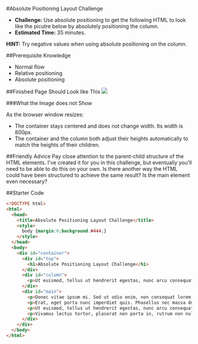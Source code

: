 #Absolute Positioning Layout Challenge

* **Challenge:** Use absolute positioning to get the following HTML to look like the picutre below by absolutely positioning the column.
* **Estimated Time:** 35 minutes.

**HINT:** Try negative values when using absolute positioning on the column.

##Prerequisite Knowledge

* Normal flow
* Relative positioning
* Absolute positioning

##Finished Page Should Look like This
![](https://raw.github.com/christensenacademy/christensen-academy/master/modules/css-layouts/challenges/absolute-positioning-layout-challenge.png)

###What the Image does not Show

As the browser window resizes:

* The container stays centered and does not change width. Its width is 800px.
* The container and the column both adjust their heights automatically to match the heights of their children.

##Friendly Advice
Pay close attention to the parent-child structure of the HTML elements. I've created it for you in this challenge, but eventually you'll need to be able to do this on your own. Is there another way the HTML could have been structured to achieve the same result? Is the main element even necessary?

##Starter Code

```html
<!DOCTYPE html>
<html>
  <head>
    <title>Absolute Positioning Layout Challenge</title>
    <style>
      body {margin:0;background:#444;}
    </style>
  </head>
  <body>
    <div id="container">
      <div id="top">
        <h1>Absolute Positioning Layout Challenge</h1>
      </div>
      <div id="column">
        <p>Ut euismod, tellus ut hendrerit egestas, nunc arcu consequat sem, vel ultricies libero est quis lectus. Morbi laoreet lorem id orci consectetur scelerisque. Curabitur feugiat, sem sit amet fermentum iaculis, enim turpis malesuada risus, in dictum purus ligula eget nulla. Morbi at tempus felis. Phasellus non ipsum eget lacus tristique fermentum. Duis sapien sapien, commodo at vehicula quis, condimentum vel lectus. Quisque ullamcorper laoreet cursus. Pellentesque mauris ante, auctor nec euismod a, imperdiet et nulla. Morbi a laoreet odio. Quisque vel mauris mi.</p>
      </div>
      <div id="main">
        <p>Donec vitae ipsum mi. Sed ut odio enim, non consequat lorem. Aenean nibh arcu, luctus a luctus volutpat, porttitor vitae ligula. Proin gravida eros ut sapien eleifend ullamcorper semper quam iaculis. Duis et sapien tellus. Cum sociis natoque penatibus et magnis dis parturient montes, nascetur ridiculus mus. Donec vel sodales arcu. Vestibulum ante ipsum primis in faucibus orci luctus et ultrices posuere cubilia Curae.</p>
        <p>Erat, eget porta nunc imperdiet quis. Phasellus nec massa dui, quis venenatis elit. Nullam non suscipit nisi. Maecenas varius consectetur nisl, non consequat tellus sollicitudin sed. Curabitur imperdiet egestas semper. Phasellus tempus dapibus mi, vitae interdum quam consequat quis. Pellentesque habitant morbi tristique senectus et netus et malesuada fames ac turpis egestas. Class aptent taciti sociosqu ad litora torquent per conubia nostra, per inceptos himenaeos. Curabitur imperdiet leo sed velit consequat id dictum tellus hendrerit. Aliquam bibendum dictum lectus, eget egestas odio sodales consectetur. Aliquam erat volutpat. Cras eu lectus justo, vitae mollis leo. In hac habitasse platea dictumst. Vivamus egestas sagittis neque euismod ultricies.</p>
        <p>Ut euismod, tellus ut hendrerit egestas, nunc arcu consequat sem, vel ultricies libero est quis lectus. Morbi laoreet lorem id orci consectetur scelerisque. Curabitur feugiat, sem sit amet fermentum iaculis, enim turpis malesuada risus, in dictum purus ligula eget nulla. Morbi at tempus felis. Phasellus non ipsum eget lacus tristique fermentum. Duis sapien sapien, commodo at vehicula quis, condimentum vel lectus. Quisque ullamcorper laoreet cursus. Pellentesque mauris ante, auctor nec euismod a, imperdiet et nulla. Morbi a laoreet odio. Quisque vel mauris mi.</p>
        <p>Vivamus lectus tortor, placerat non porta in, rutrum non nulla. Nunc auctor faucibus porttitor. Curabitur vel elit nec ligula porttitor eleifend. Vestibulum et ligula semper nibh viverra scelerisque eu et enim. Suspendisse potenti. In hac habitasse platea dictumst.</p>
      </div>
    </div>
  </body>
</html>
```
